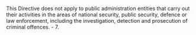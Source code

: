 This Directive does not apply to public administration entities that carry out their activities in the areas of national security,  public  security,  defence  or  law  enforcement,  including  the  investigation,  detection  and  prosecution  of  criminal offences. - 7. 